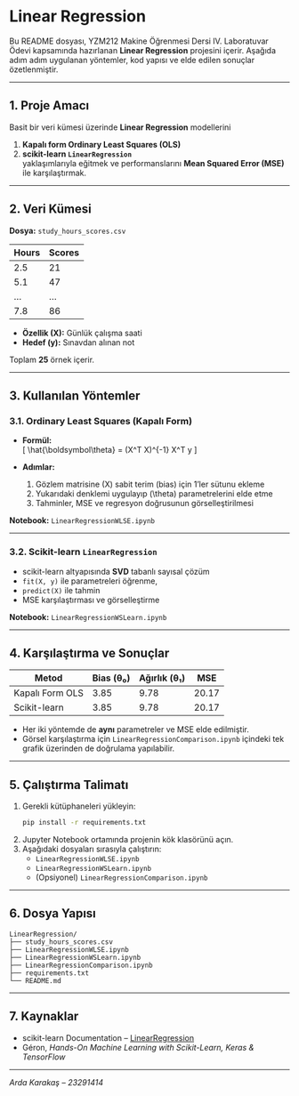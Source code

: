 # Linear Regression 

Bu README dosyası, YZM212 Makine Öğrenmesi Dersi IV. Laboratuvar Ödevi kapsamında hazırlanan **Linear Regression** projesini içerir. Aşağıda adım adım uygulanan yöntemler, kod yapısı ve elde edilen sonuçlar özetlenmiştir.

---

## 1. Proje Amacı

Basit bir veri kümesi üzerinde **Linear Regression** modellerini  
1. **Kapalı form Ordinary Least Squares (OLS)**  
2. **scikit-learn `LinearRegression`**  
yaklaşımlarıyla eğitmek ve performanslarını **Mean Squared Error (MSE)** ile karşılaştırmak.

---

## 2. Veri Kümesi

**Dosya:** `study_hours_scores.csv`

| Hours | Scores |
| ----- | ------ |
| 2.5   | 21     |
| 5.1   | 47     |
| …     | …      |
| 7.8   | 86     |

- **Özellik (X):** Günlük çalışma saati  
- **Hedef (y):** Sınavdan alınan not  

Toplam **25** örnek içerir.

---

## 3. Kullanılan Yöntemler

### 3.1. Ordinary Least Squares (Kapalı Form)

- **Formül:**  
  \[
    \hat{\boldsymbol\theta} = (X^T X)^{-1} X^T y
  \]

- **Adımlar:**  
  1. Gözlem matrisine (X) sabit terim (bias) için 1’ler sütunu ekleme  
  2. Yukarıdaki denklemi uygulayıp \(\theta\) parametrelerini elde etme  
  3. Tahminler, MSE ve regresyon doğrusunun görselleştirilmesi  

**Notebook:** `LinearRegressionWLSE.ipynb`

---

### 3.2. Scikit-learn `LinearRegression`

- scikit-learn altyapısında **SVD** tabanlı sayısal çözüm  
- `fit(X, y)` ile parametreleri öğrenme,  
- `predict(X)` ile tahmin  
- MSE karşılaştırması ve görselleştirme  

**Notebook:** `LinearRegressionWSLearn.ipynb`

---

## 4. Karşılaştırma ve Sonuçlar

| Metod            | Bias (θ₀) | Ağırlık (θ₁) | MSE   |
|------------------|-----------|--------------|--------|
| Kapalı Form OLS  | 3.85      | 9.78         | 20.17  |
| Scikit-learn     | 3.85      | 9.78         | 20.17  |

- Her iki yöntemde de **aynı** parametreler ve MSE elde edilmiştir.  
- Görsel karşılaştırma için `LinearRegressionComparison.ipynb` içindeki tek grafik üzerinden de doğrulama yapılabilir.

---

## 5. Çalıştırma Talimatı

1. Gerekli kütüphaneleri yükleyin:
    ```bash
    pip install -r requirements.txt
    ```
2. Jupyter Notebook ortamında projenin kök klasörünü açın.  
3. Aşağıdaki dosyaları sırasıyla çalıştırın:
    - `LinearRegressionWLSE.ipynb`  
    - `LinearRegressionWSLearn.ipynb`  
    - (Opsiyonel) `LinearRegressionComparison.ipynb`  

---

## 6. Dosya Yapısı

```
LinearRegression/
├── study_hours_scores.csv
├── LinearRegressionWLSE.ipynb
├── LinearRegressionWSLearn.ipynb
├── LinearRegressionComparison.ipynb
├── requirements.txt
└── README.md
```

---

## 7. Kaynaklar

- scikit-learn Documentation – [LinearRegression](https://scikit-learn.org/stable/modules/linear_model.html#ordinary-least-squares)  
- Géron, *Hands-On Machine Learning with Scikit-Learn, Keras & TensorFlow*

---

_Arda Karakaş – 23291414_
